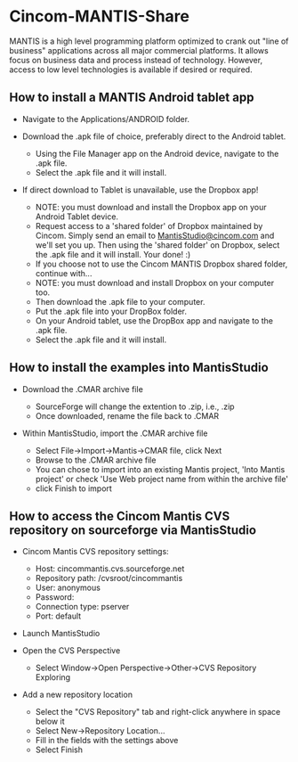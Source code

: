 # Cincom-MANTIS-Share
MANTIS is a high level programming platform optimized to crank out "line of business" applications across all major commercial platforms.
It allows focus on business data and process instead of technology. However, access to low level technologies is available if desired or required.

How to install a MANTIS Android tablet app
------------------------------------------

* Navigate to the Applications/ANDROID folder.

* Download the .apk file of choice, preferably direct to the Android tablet.
  - Using the File Manager app on the Android device, navigate to the .apk file. 
  - Select the .apk file and it will install. 
  
* If direct download to Tablet is unavailable, use the Dropbox app!
  - NOTE: you must download and install the Dropbox app on your Android Tablet device.
  - Request access to a 'shared folder' of Dropbox maintained by Cincom.  Simply
    send an email to MantisStudio@cincom.com and we'll set you up.  Then using the 
    'shared folder' on Dropbox, select the .apk file and it will install. Your done! :)
  - If you choose not to use the Cincom MANTIS Dropbox shared folder, continue with...
  - NOTE: you must download and install Dropbox on your computer too.
  - Then download the .apk file to your computer.
  - Put the .apk file into your DropBox folder.  
  - On your Android tablet, use the DropBox app and navigate to the .apk file.
  - Select the .apk file and it will install.

How to install the examples into MantisStudio
---------------------------------------------

* Download the .CMAR archive file
  - SourceForge will change the extention to .zip, i.e., <filename>.zip
  - Once downloaded, rename the file back to <filename>.CMAR 
  
* Within MantisStudio, import the .CMAR archive file
  - Select File->Import->Mantis->CMAR file, click Next
  - Browse to the .CMAR archive file
  - You can chose to import into an existing Mantis project, 'Into Mantis project' or
    check 'Use Web project name from within the archive file'
  - click Finish to import

How to access the Cincom Mantis CVS repository on sourceforge via MantisStudio
------------------------------------------------------------------------------

* Cincom Mantis CVS repository settings:
  - Host: cincommantis.cvs.sourceforge.net
  - Repository path: /cvsroot/cincommantis
  - User: anonymous
  - Password:
  - Connection type: pserver
  - Port: default

* Launch MantisStudio
* Open the CVS Perspective
  - Select Window->Open Perspective->Other->CVS Repository Exploring
* Add a new repository location
  - Select the "CVS Repository" tab and right-click anywhere in space below it
  - Select New->Repository Location...
  - Fill in the fields with the settings above
  - Select Finish

